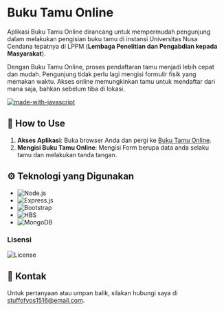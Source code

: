 # Buku Tamu Online

Aplikasi Buku Tamu Online dirancang untuk mempermudah pengunjung dalam melakukan pengisian buku tamu di instansi Universitas Nusa Cendana tepatnya di LPPM (**Lembaga Penelitian dan Pengabdian kepada Masyarakat**).

Dengan Buku Tamu Online, proses pendaftaran tamu menjadi lebih cepat dan mudah. Pengunjung tidak perlu lagi mengisi formulir fisik yang memakan waktu. Akses online memungkinkan tamu untuk mendaftar dari mana saja, bahkan sebelum tiba di lokasi.

[![made-with-javascript](https://img.shields.io/badge/Made%20with-JavaScript-1f425f.svg)](https://www.javascript.com)

## 📄 How to Use

1. **Akses Aplikasi**: Buka browser Anda dan pergi ke [Buku Tamu Online](https://guest-system-form.vercel.app/).
2. **Mengisi Buku Tamu Online**: Mengisi Form berupa data anda selaku tamu dan melakukan tanda tangan.

## ⚙️ Teknologi yang Digunakan

- ![Node.js](https://img.shields.io/badge/Node.js-20.13.1-green) 
- ![Express.js](https://img.shields.io/badge/Express.js-4.19.2-blue)
- ![Bootstrap](https://img.shields.io/badge/Bootstrap-5.3.3-purple)
- ![HBS](https://img.shields.io/badge/hbs-TemplateEngine-orange)
- ![MongoDB](https://img.shields.io/badge/MongoDB-Database-blue)


### Lisensi

![License](https://img.shields.io/badge/License-MIT-yellow)

## 📧 Kontak

Untuk pertanyaan atau umpan balik, silakan hubungi saya di [stuffofyos1516@email.com](mailto:stuffofyos1516@email.com).
